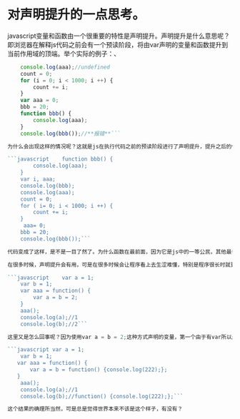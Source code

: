 # 对声明提升的一点思考。 

javascript变量和函数由一个很重要的特性是声明提升。声明提升是什么意思呢？即浏览器在解释js代码之前会有一个预读阶段，将由var声明的变量和函数提升到当前作用域的顶端。举个实际的例子：、

```javascript    console.log(bbb); //function bbb() {console.log(aaa);}
    console.log(aaa);//undefined
    count = 0;
    for (i = 0; i < 1000; i ++) {
        count += i;
    }
    var aaa = 0;
    bbb = 20;
    function bbb() {
        console.log(aaa);
    }
    console.log(bbb());//**报错**```

为什么会出现这样的情况呢？这就是js在执行代码之前的预读阶段进行了声明提升，提升之后的代码实际上是：

```javascript    function bbb() {
        console.log(aaa);
    }
    var i, aaa;
    console.log(bbb);
    console.log(aaa);
    count = 0;
    for ( i= 0; i < 1000; i ++) {
        count += i;
    }
     aaa= 0;
    bbb = 20;
    console.log(bbb());```

代码变成了这样，是不是一目了然了。为什么函数在最前面，因为它是js中的一等公民，其他最多是人民。这就是我今天要讲的内容的基础，下面正式进入主题。

在很多时候，声明提升会有用，可是在很多时候会让程序看上去生涩难懂，特别是程序很长时就更是难以预料。解决方法有很多，主流的是采用命名空间和用var方式声明函数。看下面的代码：

```javascript    var a = 1;
    var b = 1;
    var aaa = function() {
        var a = b = 2;
    }
    aaa();
    console.log(a);//1
    console.log(b);//2```

这里又是怎么回事呢？因为使用var a = b = 2;这种方式声明的变量，第一个由于有var所以是局部变量，第二个没有var所以是全局变量（是不是觉得太不机智了）。这里就引出了下一个问题，请看下面的代码：

```javascript var a = 1;
    var b = 1;
   var aaa = function() {
       var a = b = function() {console.log(222);};
   }
    aaa();
    console.log(a);//1
    console.log(b);//function() {console.log(222);};```

这个结果的确理所当然，可是总是觉得世界本来不该是这个样子，有没有？

